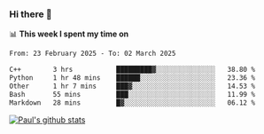 ### Hi there 👋

📊 **This week I spent my time on**
<!--START_SECTION:waka-->

```txt
From: 23 February 2025 - To: 02 March 2025

C++        3 hrs           █████████▓░░░░░░░░░░░░░░░   38.80 %
Python     1 hr 48 mins    ██████░░░░░░░░░░░░░░░░░░░   23.36 %
Other      1 hr 7 mins     ███▓░░░░░░░░░░░░░░░░░░░░░   14.53 %
Bash       55 mins         ███░░░░░░░░░░░░░░░░░░░░░░   11.99 %
Markdown   28 mins         █▓░░░░░░░░░░░░░░░░░░░░░░░   06.12 %
```

<!--END_SECTION:waka-->


[![Paul's github stats](https://github-readme-stats.vercel.app/api?username=mickeyouyou&theme=dracula&show_icons=true)](https://github.com/anuraghazra/github-readme-stats)
